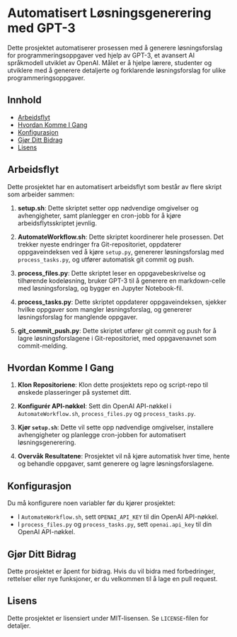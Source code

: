 # Automatisert Løsningsgenerering med GPT-3

Dette prosjektet automatiserer prosessen med å generere løsningsforslag for programmeringsoppgaver ved hjelp av GPT-3, et avansert AI språkmodell utviklet av OpenAI. Målet er å hjelpe lærere, studenter og utviklere med å generere detaljerte og forklarende løsningsforslag for ulike programmeringsoppgaver.

## Innhold

- [Arbeidsflyt](#arbeidsflyt)
- [Hvordan Komme I Gang](#hvordan-komme-i-gang)
- [Konfigurasjon](#konfigurasjon)
- [Gjør Ditt Bidrag](#gjør-ditt-bidrag)
- [Lisens](#lisens)

## Arbeidsflyt

Dette prosjektet har en automatisert arbeidsflyt som består av flere skript som arbeider sammen:

1. **setup.sh**: Dette skriptet setter opp nødvendige omgivelser og avhengigheter, samt planlegger en cron-jobb for å kjøre arbeidsflytsskriptet jevnlig.

2. **AutomateWorkflow.sh**: Dette skriptet koordinerer hele prosessen. Det trekker nyeste endringer fra Git-repositoriet, oppdaterer oppgaveindeksen ved å kjøre `setup.py`, genererer løsningsforslag med `process_tasks.py`, og utfører automatisk git commit og push.

3. **process_files.py**: Dette skriptet leser en oppgavebeskrivelse og tilhørende kodeløsning, bruker GPT-3 til å generere en markdown-celle med løsningsforslag, og bygger en Jupyter Notebook-fil.

4. **process_tasks.py**: Dette skriptet oppdaterer oppgaveindeksen, sjekker hvilke oppgaver som mangler løsningsforslag, og genererer løsningsforslag for manglende oppgaver.

5. **git_commit_push.py**: Dette skriptet utfører git commit og push for å lagre løsningsforslagene i Git-repositoriet, med oppgavenavnet som commit-melding.

## Hvordan Komme I Gang

1. **Klon Repositoriene**: Klon dette prosjektets repo og script-repo til ønskede plasseringer på systemet ditt.

2. **Konfigurér API-nøkkel**: Sett din OpenAI API-nøkkel i `AutomateWorkflow.sh`, `process_files.py` og `process_tasks.py`.

3. **Kjør `setup.sh`**: Dette vil sette opp nødvendige omgivelser, installere avhengigheter og planlegge cron-jobben for automatisert løsningsgenerering.

4. **Overvåk Resultatene**: Prosjektet vil nå kjøre automatisk hver time, hente og behandle oppgaver, samt generere og lagre løsningsforslagene.

## Konfigurasjon

Du må konfigurere noen variabler før du kjører prosjektet:

- I `AutomateWorkflow.sh`, sett `OPENAI_API_KEY` til din OpenAI API-nøkkel.
- I `process_files.py` og `process_tasks.py`, sett `openai.api_key` til din OpenAI API-nøkkel.

## Gjør Ditt Bidrag

Dette prosjektet er åpent for bidrag. Hvis du vil bidra med forbedringer, rettelser eller nye funksjoner, er du velkommen til å lage en pull request.

## Lisens

Dette prosjektet er lisensiert under MIT-lisensen. Se `LICENSE`-filen for detaljer.
